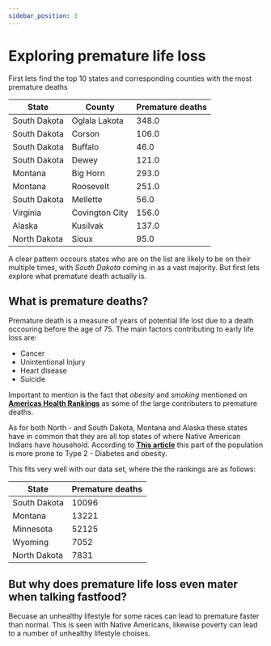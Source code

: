 ```yaml
---
sidebar_position: 3
---
```


# Exploring premature life loss

First lets find the top 10 states and corresponding counties with the most premature deaths

| State 	| County  	| Premature deaths 	|
|---	|---	|---	|
| South Dakota 	| Oglala Lakota 	| 348.0 	|
| South Dakota 	| Corson 	| 106.0 	|
| South Dakota 	| Buffalo 	| 46.0 	|
| South Dakota 	| Dewey 	| 121.0 	|
| Montana 	| Big Horn 	| 293.0 	|
| Montana 	| Roosevelt 	| 251.0 	|
| South Dakota 	| Mellette 	| 56.0 	|
| Virginia 	| Covington City 	| 156.0 	|
| Alaska 	| Kusilvak 	| 137.0 	|
| North Dakota 	| Sioux 	| 95.0 	|


A clear pattern occours states who are on the list are likely to be on their multiple times, with *South Dakota* coming in as a vast majority. 
But first lets explore what premature death actually is.

## What is premature deaths? 

Premature death is a measure of years of potential life lost due to a death occouring before the age of 75. The main factors contributing to early life loss are:
* Cancer
* Unintentional Injury
* Heart disease  
* Suicide

Important to mention is the fact that *obesity* and *smoking* mentioned on **[Americas Health Rankings](https://www.americashealthrankings.org/explore/annual/measure/YPLL/state/ALL)** as some of the large contributers to premature deaths. 


As for both North - and South Dakota, Montana and Alaska these states have in common that they are all top states of where Native American Indians have household. 
According to **[This article](https://www.ajpmonline.org/article/S0749-3797(13)00082-2/pdf)** this part of the population is more prone to Type 2 - Diabetes and obesity.


This fits very well with our data set, where the the rankings are as follows:

| State 	| Premature deaths 	|
|---	|---	|
| South Dakota 	| 10096 	|
| Montana 	| 13221 	|
| Minnesota 	| 52125 	|
| Wyoming 	| 7052 	|
| North Dakota 	| 7831 	|



## But why does premature life loss even mater when talking fastfood? 
Becuase an unhealthy lifestyle for some races can lead to premature faster than normal. This is seen with Native Americans, likewise poverty can lead to a number of unhealthy lifestyle choises. 


